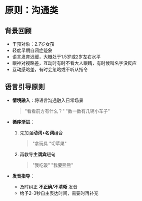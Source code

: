 # 原则：沟通类
## 背景回顾
- 干预对象：2.7岁女孩
- 轻度早期自闭症迹象
- 语言发育迟缓，大概处于1.5岁或2岁左右水平
- 眼神对视略差，互动时有时不看大人眼睛，有时候叫名字没反应
- 互动感略差，有时会忽略或不听从指令

## 语言引导原则
- **情境融入**：将语言沟通融入日常场景
  > "看看前方有什么？"
  > "数一数有几辆小车子"

- **循序渐进**：
  1. 先加强**动词+名词**组合
     > "拿玩具
     > "切苹果"
  
  2. 再教导**主谓宾**短句
     > "我吃饭"
     > "我要熊熊"

- **发音指导**：
  - 及时纠正 **不正确/不清晰** 发音
  - 给予2-3秒自主表达时间，需要时再补充